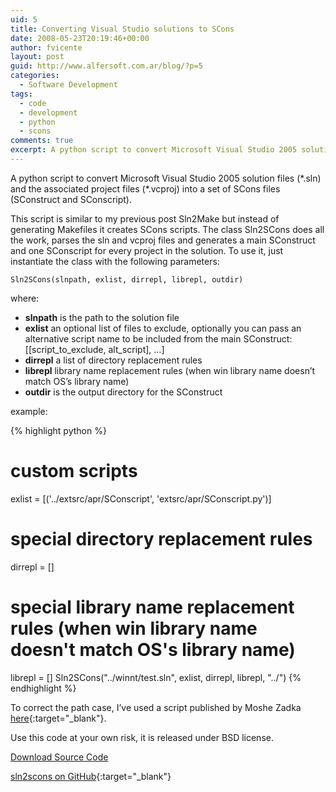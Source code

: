 ```yaml
---
uid: 5
title: Converting Visual Studio solutions to SCons
date: 2008-05-23T20:19:46+00:00
author: fvicente
layout: post
guid: http://www.alfersoft.com.ar/blog/?p=5
categories:
  - Software Development
tags:
  - code
  - development
  - python
  - scons
comments: true
excerpt: A python script to convert Microsoft Visual Studio 2005 solution files (\*.sln) and the associated project files (\*.vcproj) into a set of SCons files (SConstruct and SConscript)
---
```

A python script to convert Microsoft Visual Studio 2005 solution files (\*.sln) and the associated project files (\*.vcproj) into a set of SCons files (SConstruct and SConscript).

<!--more-->

This script is similar to my previous post Sln2Make but instead of generating Makefiles it creates SCons scripts. The class Sln2SCons does all the work, parses the sln and vcproj files and generates a main SConstruct and one SConscript for every project in the solution. To use it, just instantiate the class with the following parameters:

`Sln2SCons(slnpath, exlist, dirrepl, librepl, outdir)`

where:

  * **slnpath** is the path to the solution file
  * **exlist** an optional list of files to exclude, optionally you can pass an alternative script name to be included from the main SConstruct: [[script\_to\_exclude, alt_script], &#8230;]
  * **dirrepl** a list of directory replacement rules
  * **librepl** library name replacement rules (when win library name doesn&#8217;t match OS&#8217;s library name)
  * **outdir** is the output directory for the SConstruct

example:

{% highlight python %}
# custom scripts
exlist = [('../extsrc/apr/SConscript', 'extsrc/apr/SConscript.py')]
# special directory replacement rules
dirrepl = []
# special library name replacement rules (when win library name doesn't match OS's library name)
librepl = []
Sln2SCons("../winnt/test.sln", exlist, dirrepl, librepl, "../")
{% endhighlight %}

To correct the path case, I&#8217;ve used a script published by Moshe Zadka [here](http://mail.python.org/pipermail/python-list/2000-June/038502.html "Case Correction in Python"){:target="_blank"}.

Use this code at your own risk, it is released under BSD license.

<a title="Download sln2scons" markdown="0" href="https://github.com/fvicente/sln2scons/archive/master.zip" class="btn">Download Source Code</a>

[sln2scons on GitHub](https://github.com/fvicente/sln2scons "sln2scons on GitHub"){:target="_blank"}
